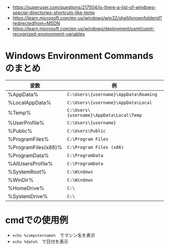 
* https://superuser.com/questions/217504/is-there-a-list-of-windows-special-directories-shortcuts-like-temp
* https://learn.microsoft.com/en-us/windows/win32/shell/knownfolderid?redirectedfrom=MSDN
* https://learn.microsoft.com/en-us/windows/deployment/usmt/usmt-recognized-environment-variables


# Windows Environment Commands　のまとめ

|変数|例|
|-|-|
|%AppData%|`C:\Users\{username}\AppData\Roaming`|
|%LocalAppData%|`C:\Users\{username}\AppData\Local`|
|%Temp%|`C:\Users\{username}\AppData\Local\Temp`|
|%UserProfile%|`C:\Users\{username}`|
|%Public%|`C:\Users\Public`|
|%ProgramFiles%|`C:\Program Files`|
|%ProgramFiles(x86)%|`C:\Program Files (x86)`|
|%ProgramData%|`C:\ProgramData`|
|%AllUsersProfile% |`C:\ProgramData`|
|%SystemRoot%|`C:\Windows`|
|%WinDir%|`C:\Windows`|
|%HomeDrive%|`C:\`|
|%SystemDrive%|`C:\`|

# cmdでの使用例
* `echo %computername%`　でマシン名を表示
* `echo %date%`　で日付を表示